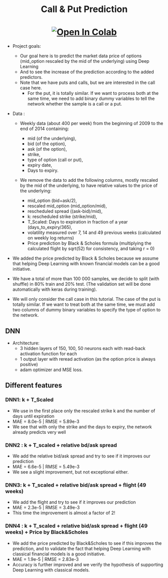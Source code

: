 <h1 align='center'> Call & Put Prediction </h1>

[<h1 align='center'>![Open In Colab](https://colab.research.google.com/assets/colab-badge.svg)](https://colab.research.google.com/github/Gruz77/Deep-Learning-in-Finance/blob/main/Call_Put_Prediction/Call_Put_prediction.ipynb)</h1>

- Project goals:
  - Our goal here is to predict the market data price of options (mid_option rescaled by the mid of the underlying) using Deep Learning
  - And to see the increase of the prediction according to the added predictors.
  - Note that we have puts and calls, but we are interested in the call case here. 
    - For the put, it is totally similar. If we want to process both at the same time, we need to add binary dummy variables to tell the network whether the sample is a call or a put.

- Data : 
  - Weekly data (about 400 per week) from the beginning of 2009 to the end of 2014 containing:
    - mid (of the underlying), 
    - bid (of the option),
    - ask (of the option), 
    - strike,
    - type of option (call or put),
    - expiry date,
    - Days to expiry. 

  - We remove the data to add the following columns, mostly rescaled by the mid of the underlying, to have relative values to the price of the underlying:
    - mid_option (bid+ask/2),
    - rescaled mid_option (mid_option/mid),
    - rescheduled spread ((ask-bid)/mid),
    - k: rescheduled strike (strike/mid),
    - T_Scaled: Days to expiration in fraction of a year (days_to_expiry/365),
    - volatility measured over 7, 14 and 49 previous weeks (calculated on weekly log returns)
    - Price prediction by Black & Scholes formula (multiplying the calculated flight by sqrt(52) for consistency, and taking r = 0)

- We added the price predicted by Black & Scholes because we assume that helping Deep Learning with known financial models can be a good initiative.

- We have a total of more than 100 000 samples, we decide to split (with shuffle) in 80% train and 20% test. (The validation set will be done automatically with keras during training).

- We will only consider the call case in this tutorial. The case of the put is totally similar. If we want to treat both at the same time, we must add two columns of dummy binary variables to specify the type of option to the network.

## DNN

- Architecture:
  - 3 hidden layers of 150, 100, 50 neurons each with read-back activation function for each
  - 1 output layer with reread activation (as the option price is always positive)
  - adam optimizer and MSE loss.

## Different features

### DNN1: k + T_Scaled
- We use in the first place only the rescaled strike k and the number of days until expiration
- MAE = 8.0e-5 | RMSE = 5.89e-3
- We see that with only the strike and the days to expiry, the network already predicts very well 

### DNN2 : k + T_scaled + relative bd/ask spread
- We add the relative bid/ask spread and try to see if it improves our prediction
- MAE = 6.6e-5 | RMSE = 5.49e-3
- We see a slight improvement, but not exceptional either.
  
### DNN3: k + T_scaled + relative bid/ask spread + flight (49 weeks)
- We add the flight and try to see if it improves our prediction
- MAE = 2.3e-5 | RMSE = 3.49e-3
- This time the improvement is almost a factor of 2!

### DNN4 : k + T_scaled + relative bid/ask spread + flight (49 weeks) + Price by Black&Scholes
- We add the price predicted by Black&Scholes to see if this improves the prediction, and to validate the fact that helping Deep Learning with classical financial models is a good initiative.
- MAE = 1.9e-5 | RMSE = 2.83e-3
- Accuracy is further improved and we verify the hypothesis of supporting Deep Learning with classical models. 
  
